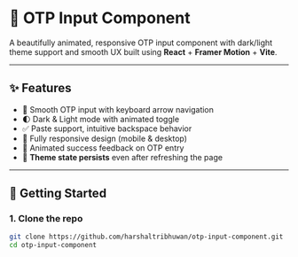 # 🔐 OTP Input Component

A beautifully animated, responsive OTP input component with dark/light theme support and smooth UX built using **React** + **Framer Motion** + **Vite**.

---

## ✨ Features

- 🔢 Smooth OTP input with keyboard arrow navigation  
- 🌓 Dark & Light mode with animated toggle  
- ✅ Paste support, intuitive backspace behavior  
- 📱 Fully responsive design (mobile & desktop)  
- 🎉 Animated success feedback on OTP entry  
- 💾 **Theme state persists** even after refreshing the page  

---

## 🚀 Getting Started

### 1. Clone the repo

```bash
git clone https://github.com/harshaltribhuwan/otp-input-component.git
cd otp-input-component
